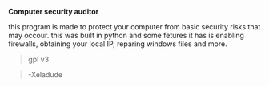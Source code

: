**Computer security auditor**

this program is made to protect your computer from basic security risks that may occour. 
this was built in python and some fetures it has is enabling firewalls, obtaining your local IP, reparing windows files and more.
> gpl v3

> -Xeladude
